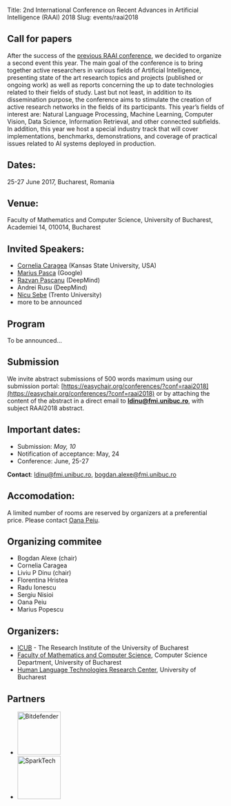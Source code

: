 Title: 2nd International Conference on Recent Advances in Artificial Intelligence (RAAI) 2018
Slug: events/raai2018

## Call for papers
After the success of the [previous RAAI conference](http://unibuc.ro/~conference/raai2017), we decided to organize a second event this year. The main goal of the conference is to bring together active researchers in various fields of Artificial Intelligence, presenting state of the art research topics and projects (published or ongoing work) as well as reports concerning the up to date technologies related to their fields of study. Last but not least, in addition to its dissemination purpose, the conference aims to stimulate the creation of active research networks in the fields of its participants. This year’s fields of interest are:  Natural Language Processing, Machine Learning, Computer Vision, Data Science, Information Retrieval, and other connected subfields. In addition, this year we host a special industry track that will cover implementations, benchmarks, demonstrations, and coverage of practical issues related to AI systems deployed in production.


## Dates: 
25-27 June 2017, Bucharest, Romania

## Venue:
Faculty of Mathematics and Computer Science, University of Bucharest, Academiei 14, 010014, Bucharest


## Invited Speakers:
- [Cornelia Caragea](http://people.cs.ksu.edu/~ccaragea/) (Kansas State University, USA)
- [Marius Pasca](https://research.google.com/pubs/author107.html) (Google)
- [Razvan Pascanu](https://sites.google.com/view/razp) (DeepMind)
- Andrei Rusu (DeepMind)
- [Nicu Sebe](http://disi.unitn.it/~sebe/) (Trento University)
- more to be announced

## Program
To be announced...

## Submission
We invite abstract submissions of 500 words maximum using our submission portal: [https://easychair.org/conferences/?conf=raai2018](https://easychair.org/conferences/?conf=raai2018) or by attaching the content of the abstract in a direct email to **ldinu@fmi.unibuc.ro**, with subject RAAI2018 abstract.

## Important dates:

* Submission: *May, 10*
* Notification of acceptance: May, 24
* Conference:  June, 25-27

**Contact**: ldinu@fmi.unibuc.ro, bogdan.alexe@fmi.unibuc.ro

## Accomodation: 
A limited number of rooms are reserved by organizers at a preferential price. Please contact [Oana Peiu](mailto:oana.peiu@icub.unibuc.ro).

## Organizing commitee

- Bogdan Alexe (chair)
- Cornelia Caragea
- Liviu P Dinu (chair)
- Florentina Hristea
- Radu Ionescu
- Sergiu Nisioi
- Oana Peiu
- Marius Popescu


## Organizers:
- [ICUB](http://icub.unibuc.ro/) - The Research Institute of the University of Bucharest
- [Faculty of Mathematics and Computer Science](http://fmi.unibuc.ro), Computer Science Department, University of Bucharest
- [Human Language Technologies Research Center](http://nlp.unibuc.ro/), University of Bucharest

## Partners
- <a href="https://www.bitdefender.ro/"> <img src="/images/logo_bitdef.png" alt="Bitdefender" style="width: 100px;"/></a>
- <a href="https://www.sparktechsoft.com/"> <img src="/images/logo_spark.png" alt="SparkTech" style="width: 100px;"/></a>